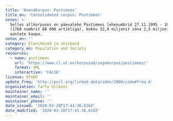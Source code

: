 ```yaml
---
title: 'Koondkorpus: Postimees'
title_en: 'Consolidated corpus: Postimees'
notes: >-
  Selles allkorpuses on päevalehe Postimees lehenumbrid 27.11.1995 - 10.10.2000,
  (1760 numbrit 88 600 artikliga), kokku 32,9 miljonit sõna 2,5 miljonis lauses;
  aastate kaupa.
notes_en: ''
category: Elanikkond ja ühiskond
category_en: Population and Society
resources:
  - name: postimees
    url: 'https://www.cl.ut.ee/korpused/segakorpus/postimees/'
    format: XML
    interactive: 'FALSE'
license: OTHER
update_freq: 'http://purl.org/linked-data/sdmx/2009/code#freq-A'
organization: Tartu Ülikool
maintainer_name: ''
maintainer_email: ''
maintainer_phone: ''
date_issued: '2020-03-28T17:41:36.618Z'
date_modified: '2020-03-28T17:41:36.618Z'
---
```


